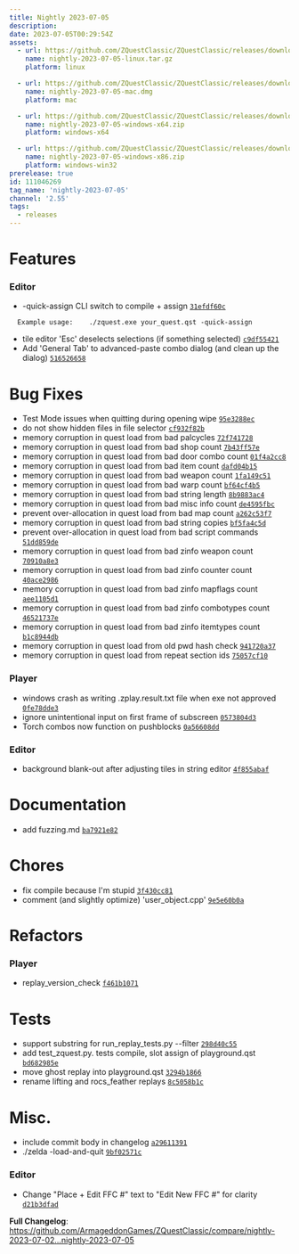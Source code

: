 ```yaml
---
title: Nightly 2023-07-05
description: 
date: 2023-07-05T00:29:54Z
assets: 
  - url: https://github.com/ZQuestClassic/ZQuestClassic/releases/download/nightly-2023-07-05/nightly-2023-07-05-linux.tar.gz
    name: nightly-2023-07-05-linux.tar.gz
    platform: linux

  - url: https://github.com/ZQuestClassic/ZQuestClassic/releases/download/nightly-2023-07-05/nightly-2023-07-05-mac.dmg
    name: nightly-2023-07-05-mac.dmg
    platform: mac

  - url: https://github.com/ZQuestClassic/ZQuestClassic/releases/download/nightly-2023-07-05/nightly-2023-07-05-windows-x64.zip
    name: nightly-2023-07-05-windows-x64.zip
    platform: windows-x64

  - url: https://github.com/ZQuestClassic/ZQuestClassic/releases/download/nightly-2023-07-05/nightly-2023-07-05-windows-x86.zip
    name: nightly-2023-07-05-windows-x86.zip
    platform: windows-win32
prerelease: true
id: 111046269
tag_name: 'nightly-2023-07-05'
channel: '2.55'
tags:
  - releases
---
```


# Features

### Editor

- -quick-assign CLI switch to compile + assign [`31efdf60c`](https://github.com/ArmageddonGames/ZQuestClassic/commit/31efdf60ce5f9cdbc2c4e1a7deeade268cfff547)
```
  Example usage:    ./zquest.exe your_quest.qst -quick-assign
```
- tile editor 'Esc' deselects selections (if something selected) [`c9df55421`](https://github.com/ArmageddonGames/ZQuestClassic/commit/c9df5542136b97edc3c6a13efe2ab97e27908050)
- Add 'General Tab' to advanced-paste combo dialog (and clean up the dialog) [`516526658`](https://github.com/ArmageddonGames/ZQuestClassic/commit/51652665874e1f21321660b1593395d0ab2b1b85)

# Bug Fixes

- Test Mode issues when quitting during opening wipe [`95e3288ec`](https://github.com/ArmageddonGames/ZQuestClassic/commit/95e3288ec29c716b8645a2e01da311a94fded6b5)
- do not show hidden files in file selector [`cf932f82b`](https://github.com/ArmageddonGames/ZQuestClassic/commit/cf932f82b4c2026d95b28df7efe9124659d15390)
- memory corruption in quest load from bad palcycles [`72f741728`](https://github.com/ArmageddonGames/ZQuestClassic/commit/72f741728e63f79d5a5d089e4f6c8b8756277792)
- memory corruption in quest load from bad shop count [`7b43ff57e`](https://github.com/ArmageddonGames/ZQuestClassic/commit/7b43ff57e1d7820dc577f7bb919999dec50db53c)
- memory corruption in quest load from bad door combo count [`01f4a2cc8`](https://github.com/ArmageddonGames/ZQuestClassic/commit/01f4a2cc8d91d4af370218dbef784b1a81e56b5c)
- memory corruption in quest load from bad item count [`dafd04b15`](https://github.com/ArmageddonGames/ZQuestClassic/commit/dafd04b15951c29a781a24cd70942746245cffce)
- memory corruption in quest load from bad weapon count [`1fa149c51`](https://github.com/ArmageddonGames/ZQuestClassic/commit/1fa149c51fd7750f4caf0e2c9ff685ad5aaf4ea7)
- memory corruption in quest load from bad warp count [`bf64cf4b5`](https://github.com/ArmageddonGames/ZQuestClassic/commit/bf64cf4b597980b67bef5079d99ef6cb6b4b2478)
- memory corruption in quest load from bad string length [`8b9883ac4`](https://github.com/ArmageddonGames/ZQuestClassic/commit/8b9883ac4c6191d61f715605899fe7046982131f)
- memory corruption in quest load from bad misc info count [`de4595fbc`](https://github.com/ArmageddonGames/ZQuestClassic/commit/de4595fbca92c9d96fcaa2b27e45a0cb7082b323)
- prevent over-allocation in quest load from bad map count [`a262c53f7`](https://github.com/ArmageddonGames/ZQuestClassic/commit/a262c53f7beb4900f8f3d3358b36364447691424)
- memory corruption in quest load from bad string copies [`bf5fa4c5d`](https://github.com/ArmageddonGames/ZQuestClassic/commit/bf5fa4c5de4baf0a534c0377bb3780dd0b91fdf7)
- prevent over-allocation in quest load from bad script commands [`51dd859de`](https://github.com/ArmageddonGames/ZQuestClassic/commit/51dd859de5c2826d4543340559336ea2ce7f40fb)
- memory corruption in quest load from bad zinfo weapon count [`70910a8e3`](https://github.com/ArmageddonGames/ZQuestClassic/commit/70910a8e30a84240a99087d010a4f9c6bdaf9301)
- memory corruption in quest load from bad zinfo counter count [`40ace2986`](https://github.com/ArmageddonGames/ZQuestClassic/commit/40ace29868003a7e6537c39118f7477de5dcb278)
- memory corruption in quest load from bad zinfo mapflags count [`aee1105d1`](https://github.com/ArmageddonGames/ZQuestClassic/commit/aee1105d116c448fb1457c0b04932c29385af636)
- memory corruption in quest load from bad zinfo combotypes count [`46521737e`](https://github.com/ArmageddonGames/ZQuestClassic/commit/46521737eecf2eeb3ed51738e8ae99127563bada)
- memory corruption in quest load from bad zinfo itemtypes count [`b1c8944db`](https://github.com/ArmageddonGames/ZQuestClassic/commit/b1c8944dbe595c5da48e0b81f86644bd24a1f432)
- memory corruption in quest load from old pwd hash check [`941720a37`](https://github.com/ArmageddonGames/ZQuestClassic/commit/941720a37b52e44668b42c95de4bbdb82c129400)
- memory corruption in quest load from repeat section ids [`75057cf10`](https://github.com/ArmageddonGames/ZQuestClassic/commit/75057cf104d9984ee92b3129138f51f4388ae699)

### Player

- windows crash as writing .zplay.result.txt file when exe not approved [`0fe78dde3`](https://github.com/ArmageddonGames/ZQuestClassic/commit/0fe78dde324ee20b681fb4ba9e624602377e7fbd)
- ignore unintentional input on first frame of subscreen [`0573804d3`](https://github.com/ArmageddonGames/ZQuestClassic/commit/0573804d3f48bebd98dddd5637d0ade22ec7c043)
- Torch combos now function on pushblocks [`0a56608dd`](https://github.com/ArmageddonGames/ZQuestClassic/commit/0a56608dd3ac98dfb32a867b8e4c7277064559c6)

### Editor

- background blank-out after adjusting tiles in string editor [`4f855abaf`](https://github.com/ArmageddonGames/ZQuestClassic/commit/4f855abaf72ef968ab30a29dab91a8e256100e9d)

# Documentation

- add fuzzing.md [`ba7921e82`](https://github.com/ArmageddonGames/ZQuestClassic/commit/ba7921e824441d8644ee126b2e7eeb9ab3653c8b)

# Chores

- fix compile because I'm stupid [`3f430cc81`](https://github.com/ArmageddonGames/ZQuestClassic/commit/3f430cc81abe49a75ea4207f9ebecc35d57b24e7)
- comment (and slightly optimize) 'user_object.cpp' [`9e5e60b0a`](https://github.com/ArmageddonGames/ZQuestClassic/commit/9e5e60b0ab0e0e21193a878fcbfbb9d2a6e3bd2c)

# Refactors

### Player

- replay_version_check [`f461b1071`](https://github.com/ArmageddonGames/ZQuestClassic/commit/f461b1071a014bc74cf6d83dad150f41147e4a7e)

# Tests

- support substring for run_replay_tests.py --filter [`298d40c55`](https://github.com/ArmageddonGames/ZQuestClassic/commit/298d40c552a892013fcf05c33da24af581ce8d9b)
- add test_zquest.py. tests compile, slot assign of playground.qst [`bd682985e`](https://github.com/ArmageddonGames/ZQuestClassic/commit/bd682985e2c041efa5254feb79bea7ebf43b2dcf)
- move ghost replay into playground.qst [`3294b1866`](https://github.com/ArmageddonGames/ZQuestClassic/commit/3294b186678c5c92b5cacf3bf8a04ebf6acd73e1)
- rename lifting and rocs_feather replays [`8c5058b1c`](https://github.com/ArmageddonGames/ZQuestClassic/commit/8c5058b1c01e2ceeae213a92d7ab8502b816ffc2)

# Misc.

- include commit body in changelog [`a29611391`](https://github.com/ArmageddonGames/ZQuestClassic/commit/a29611391eb03579d628b23ecb6a25c3f9252bc2)
- ./zelda -load-and-quit <qstpath> [`9bf02571c`](https://github.com/ArmageddonGames/ZQuestClassic/commit/9bf02571c6c09c182561bd565fc13fe701d4ad04)

### Editor

- Change "Place + Edit FFC #" text to "Edit New FFC #" for clarity [`d21b3dfad`](https://github.com/ArmageddonGames/ZQuestClassic/commit/d21b3dfad11899b94b2df8a3c35b01043c853157)



**Full Changelog**: https://github.com/ArmageddonGames/ZQuestClassic/compare/nightly-2023-07-02...nightly-2023-07-05
